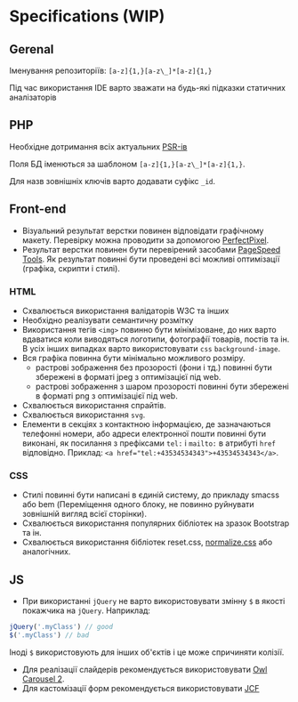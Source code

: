 # Specifications (WIP)

## Gerenal 

Іменування репозиторіїв: `[a-z]{1,}[a-z\_]*[a-z]{1,}`

Під час використання IDE варто зважати на будь-які підказки статичних аналізаторів


## PHP

Необхідне дотримання всіх актуальних [PSR-ів](http://www.php-fig.org/psr/)

Поля БД іменються за шаблоном `[a-z]{1,}[a-z\_]*[a-z]{1,}`.

Для назв зовнішніх ключів варто додавати суфікс `_id`.

## Front-end

- Візуальний результат верстки повинен відповідати графічному макету. Перевірку можна проводити за допомогою [PerfectPixel](https://chrome.google.com/webstore/detail/perfectpixel-by-welldonec/dkaagdgjmgdmbnecmcefdhjekcoceebi).
- Результат верстки повинен бути перевірений засобами [PageSpeed Tools](https://developers.google.com/speed/pagespeed/insights/). Як результат повинні бути проведені всі можливі оптимізації (графіка, скрипти і стилі).

### HTML

- Схвалюється використання валідаторів W3C та інших
- Необхідно реалізувати семантичну розмітку
- Використання тегів `<img>` повинно бути мінімізоване, до них варто вдаватися коли виводяться логотипи, фотографії товарів, постів та ін. В усіх інших випадках варто використовувати `css` `background-image`.
- Вся графіка повинна бути мінімально можливого розміру.
  - растрові зображення без прозорості (фони і тд.) повинні бути збережені в форматі jpeg з оптимізацієї під web.
  - растрові зображення з шаром прозорості повинні бути збережені в форматі png з оптимізацієї під web.
- Схвалюється використання спрайтів.
- Схвалюється використання `svg`.
- Елементи в секціях з контактною інформацією, де зазначаються телефонні номери, або адреси електронної пошти повинні бути виконані, як посилання з префіксами `tel:` і `mailto:` в атрибуті `href` відповідно. Приклад: 
`<a href="tel:+43534534343">+43534534343</a>`.


### CSS

- Стилі повинні бути написані в єдиній систему, до прикладу smacss або bem (Переміщення одного блоку, не повинно руйнувати зовнішній вигляд всієї сторінки).
- Схвалюється використання популярних бібліотек на зразок Bootstrap та ін.
- Схвалюється використання бібліотек reset.css, [normalize.css](https://github.com/necolas/normalize.css) або аналогічних.

## JS

-  При використанні `jQuery` не варто використовувати змінну `$` в якості покажчика на `jQuery`. Наприклад:
```js
jQuery('.myClass') // good
$('.myClass') // bad
```
  Іноді `$` використовують для інших об'єктів і це може спричиняти колізії.
- Для реалізації слайдерів рекомендується використовувати [Owl Carousel 2](http://owlcarousel.owlgraphic.com/).
- Для кастомізації форм рекомендується використовувати [JCF](https://github.com/w3co/jcf)
